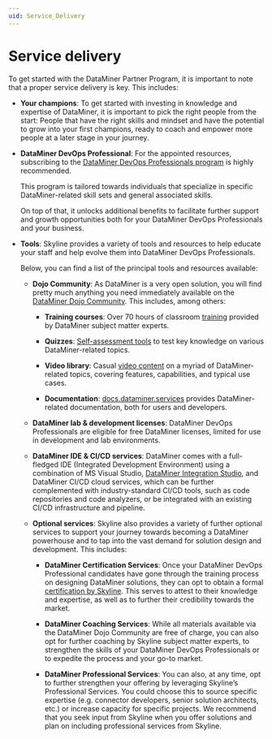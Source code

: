 ```yaml
---
uid: Service_Delivery
---
```


# Service delivery

To get started with the DataMiner Partner Program, it is important to note that a proper service delivery is key. This includes:

- **Your champions**: To get started with investing in knowledge and expertise of DataMiner, it is important to pick the right people from the start: People that have the right skills and mindset and have the potential to grow into your first champions, ready to coach and empower more people at a later stage in your journey.

- **DataMiner DevOps Professional**: For the appointed resources, subscribing to the [DataMiner DevOps Professionals program](https://community.dataminer.services/dataminer-devops-professional-program/) is highly recommended.

  This program is tailored towards individuals that specialize in specific DataMiner-related skill sets and general associated skills.

  On top of that, it unlocks additional benefits to facilitate further support and growth opportunities both for your DataMiner DevOps Professionals and your business.

- **Tools**: Skyline provides a variety of tools and resources to help educate your staff and help evolve them into DataMiner DevOps Professionals.

  Below, you can find a list of the principal tools and resources available:

  - **Dojo Community**: As DataMiner is a very open solution, you will find pretty much anything you need immediately available on the [DataMiner Dojo Community](https://community.dataminer.services). This includes, among others:

    - **Training courses**: Over 70 hours of classroom [training](https://community.dataminer.services/learning/courses/) provided by DataMiner subject matter experts.

    - **Quizzes**: [Self-assessment tools](https://community.dataminer.services/learning/quizzes/) to test key knowledge on various DataMiner-related topics.

    - **Video library**: Casual [video content](https://community.dataminer.services/videos/) on a myriad of DataMiner-related topics, covering features, capabilities, and typical use cases.

    - **Documentation**: [docs.dataminer.services](xref:docs_dataminer_services) provides DataMiner-related documentation, both for users and developers.

  - **DataMiner lab & development licenses**: DataMiner DevOps Professionals are eligible for free DataMiner licenses, limited for use in development and lab environments.

  - **DataMiner IDE & CI/CD services**: DataMiner comes with a full-fledged IDE (Integrated Development Environment) using a combination of MS Visual Studio, [DataMiner Integration Studio](xref:DIS), and DataMiner CI/CD cloud services, which can be further complemented with industry-standard CI/CD tools, such as code repositories and code analyzers, or be integrated with an existing CI/CD infrastructure and pipeline.

  - **Optional services**: Skyline also provides a variety of further optional services to support your journey towards becoming a DataMiner powerhouse and to tap into the vast demand for solution design and development. This includes:

    - **DataMiner Certification Services**: Once your DataMiner DevOps Professional candidates have gone through the training process on designing DataMiner solutions, they can opt to obtain a formal [certification by Skyline](xref:Overview_Training_certification). This serves to attest to their knowledge and expertise, as well as to further their credibility towards the market.

    - **DataMiner Coaching Services**: While all materials available via the DataMiner Dojo Community are free of charge, you can also opt for further coaching by Skyline subject matter experts, to strengthen the skills of your DataMiner DevOps Professionals or to expedite the process and your go-to market.

    - **DataMiner Professional Services**: You can also, at any time, opt to further strengthen your offering by leveraging Skyline’s Professional Services. You could choose this to source specific expertise (e.g. connector developers, senior solution architects, etc.) or increase capacity for specific projects. We recommend that you seek input from Skyline when you offer solutions and plan on including professional services from Skyline.
